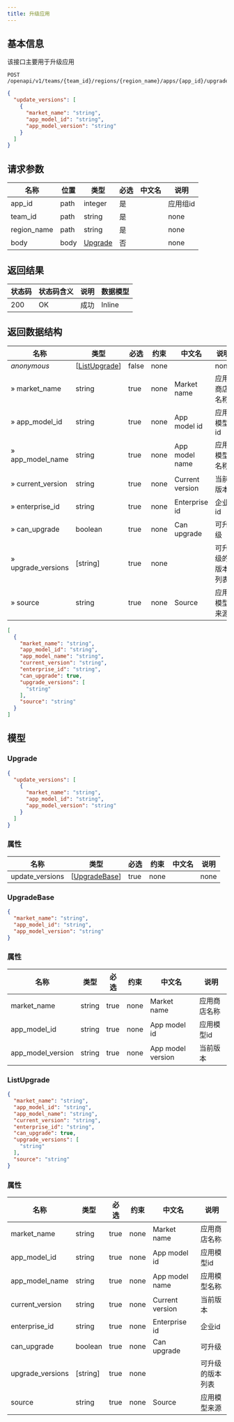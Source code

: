 ```yaml
---
title: 升级应用
---
```


## 基本信息

该接口主要用于升级应用

```shell title="请求路径"
POST /openapi/v1/teams/{team_id}/regions/{region_name}/apps/{app_id}/upgrade
```

```json title="Body 请求体示例"
{
  "update_versions": [
    {
      "market_name": "string",
      "app_model_id": "string",
      "app_model_version": "string"
    }
  ]
}
```

## 请求参数

| 名称        | 位置 | 类型                      | 必选 | 中文名 | 说明     |
| ----------- | ---- | ------------------------- | ---- | ------ | -------- |
| app_id      | path | integer                   | 是   |        | 应用组id |
| team_id     | path | string                    | 是   |        | none     |
| region_name | path | string                    | 是   |        | none     |
| body        | body | [Upgrade](#schemaupgrade) | 否   |        | none     |

## 返回结果

| 状态码 | 状态码含义                                              | 说明 | 数据模型 |
| ------ | ------------------------------------------------------- | ---- | -------- |
| 200    | OK | 成功 | Inline   |


## 返回数据结构

| 名称               | 类型                                | 必选  | 约束 | 中文名          | 说明             |
| ------------------ | ----------------------------------- | ----- | ---- | --------------- | ---------------- |
| *anonymous*        | [[ListUpgrade](#schemalistupgrade)] | false | none |                 | none             |
| » market_name      | string                              | true  | none | Market name     | 应用商店名称     |
| » app_model_id     | string                              | true  | none | App model id    | 应用模型id       |
| » app_model_name   | string                              | true  | none | App model name  | 应用模型名称     |
| » current_version  | string                              | true  | none | Current version | 当前版本         |
| » enterprise_id    | string                              | true  | none | Enterprise id   | 企业id           |
| » can_upgrade      | boolean                             | true  | none | Can upgrade     | 可升级           |
| » upgrade_versions | [string]                            | true  | none |                 | 可升级的版本列表 |
| » source           | string                              | true  | none | Source          | 应用模型来源     |

```json title="响应示例"
[
  {
    "market_name": "string",
    "app_model_id": "string",
    "app_model_name": "string",
    "current_version": "string",
    "enterprise_id": "string",
    "can_upgrade": true,
    "upgrade_versions": [
      "string"
    ],
    "source": "string"
  }
]
```

## 模型

### Upgrade<a id="schemaupgrade"></a>

```json
{
  "update_versions": [
    {
      "market_name": "string",
      "app_model_id": "string",
      "app_model_version": "string"
    }
  ]
}
```

### 属性

| 名称            | 类型                                | 必选 | 约束 | 中文名 | 说明 |
| --------------- | ----------------------------------- | ---- | ---- | ------ | ---- |
| update_versions | [[UpgradeBase](#schemaupgradebase)] | true | none |        | none |

### UpgradeBase<a id="schemaupgradebase"></a>

```json
{
  "market_name": "string",
  "app_model_id": "string",
  "app_model_version": "string"
}
```

### 属性

| 名称              | 类型   | 必选 | 约束 | 中文名            | 说明         |
| ----------------- | ------ | ---- | ---- | ----------------- | ------------ |
| market_name       | string | true | none | Market name       | 应用商店名称 |
| app_model_id      | string | true | none | App model id      | 应用模型id   |
| app_model_version | string | true | none | App model version | 当前版本     |

### ListUpgrade<a id="schemalistupgrade"></a>

```json
{
  "market_name": "string",
  "app_model_id": "string",
  "app_model_name": "string",
  "current_version": "string",
  "enterprise_id": "string",
  "can_upgrade": true,
  "upgrade_versions": [
    "string"
  ],
  "source": "string"
}
```

### 属性

| 名称             | 类型     | 必选 | 约束 | 中文名          | 说明             |
| ---------------- | -------- | ---- | ---- | --------------- | ---------------- |
| market_name      | string   | true | none | Market name     | 应用商店名称     |
| app_model_id     | string   | true | none | App model id    | 应用模型id       |
| app_model_name   | string   | true | none | App model name  | 应用模型名称     |
| current_version  | string   | true | none | Current version | 当前版本         |
| enterprise_id    | string   | true | none | Enterprise id   | 企业id           |
| can_upgrade      | boolean  | true | none | Can upgrade     | 可升级           |
| upgrade_versions | [string] | true | none |                 | 可升级的版本列表 |
| source           | string   | true | none | Source          | 应用模型来源     |
